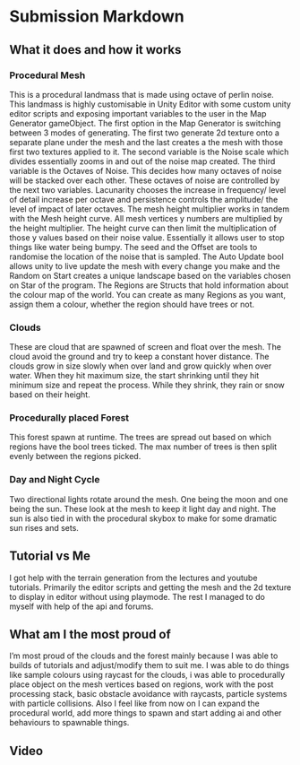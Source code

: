 # Submission Markdown

## What it does and how it works

### Procedural Mesh
This is a procedural landmass that is made using octave of perlin noise. This landmass is highly customisable in Unity Editor with some custom unity editor scripts and exposing important variables to the user in the Map Generator gameObject. The first option in the Map Generator is switching between 3 modes of generating. The first two generate 2d texture onto a separate plane under the mesh and the last creates a the mesh with those first two textures applied to it. The second variable is the Noise scale which divides essentially zooms in and out of the noise map created. The third variable is the Octaves of Noise. This decides how many octaves of noise will be stacked over each other. These octaves of noise are controlled by the next two variables. Lacunarity chooses the increase in frequency/ level of detail increase per octave and persistence controls the amplitude/ the level of impact of later octaves. The mesh height multiplier works in tandem with the Mesh height curve. All mesh vertices y numbers are multiplied by the height multiplier. The height curve can then limit the multiplication of those y values based on their noise value. Essentially it allows user to stop things like water being bumpy. The seed and the Offset are tools to randomise the location of the noise that is sampled. The Auto Update bool allows unity to live update the mesh with every change you make and the Random on Start creates a unique landscape based on the variables chosen on Star of the program. The Regions are Structs that hold information about the colour map of the world. You can create as many Regions as you want, assign them a colour, whether the region should have trees or not.

### Clouds
These are cloud that are spawned of screen and float over the mesh. The cloud avoid the ground and try to keep a constant hover distance. The clouds grow in size slowly when over land and grow quickly when over water. When they hit maximum size, the start shrinking until they hit minimum size and repeat the process. While they shrink, they rain or snow based on their height.

### Procedurally placed Forest
This forest spawn at runtime. The trees are spread out based on which regions have the bool trees ticked. The max number of trees is then split evenly between the regions picked.

### Day and Night Cycle
Two directional lights rotate around the mesh. One being the moon and one being the sun. These look at the mesh to keep it light day and night. The sun is also tied in with the procedural skybox to make for some dramatic sun rises and sets.

## Tutorial vs Me
I got help with the terrain generation from the lectures and youtube tutorials. Primarily the editor scripts and getting the mesh and the 2d texture to display in editor without using playmode. The rest I managed to do myself with help of the api and forums.

## What am I the most proud of
I’m most proud of the clouds and the forest mainly because I was able to builds of tutorials and adjust/modify them to suit me. I was able to do things like sample colours using raycast for the clouds, i was able to procedurally place object on the mesh vertices based on regions, work with the post processing stack, basic obstacle avoidance with raycasts, particle systems with particle collisions. Also I feel like from now on I can expand the procedural world, add more things to spawn and start adding ai and other behaviours to spawnable things.

## Video
